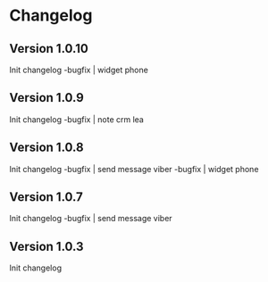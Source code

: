 # Changelog

## Version 1.0.10

Init changelog
-bugfix | widget phone



## Version 1.0.9

Init changelog
-bugfix | note crm lea



## Version 1.0.8

Init changelog
-bugfix | send message viber
-bugfix | widget phone



## Version 1.0.7

Init changelog
-bugfix | send message viber



## Version 1.0.3

Init changelog



